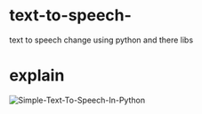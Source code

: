 # text-to-speech-
text to speech change using python and there libs






# explain

![Simple-Text-To-Speech-In-Python](https://github.com/user-attachments/assets/725610bc-a232-4d4a-81d2-3cd4c9b4448b)

